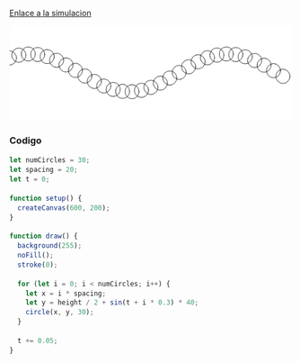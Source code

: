 
[Enlace a la simulacion](https://editor.p5js.org/DonTuvo/sketches/GF7XwJz-P)


![Kylian Mbappe3](../../../../assets/uni4-8.png)

### Codigo

``` js
let numCircles = 30;
let spacing = 20;
let t = 0;

function setup() {
  createCanvas(600, 200);
}

function draw() {
  background(255);
  noFill();
  stroke(0);
  
  for (let i = 0; i < numCircles; i++) {
    let x = i * spacing;
    let y = height / 2 + sin(t + i * 0.3) * 40;
    circle(x, y, 30);
  }
  
  t += 0.05;
}
```
